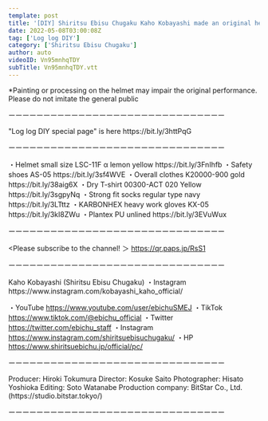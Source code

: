 ```yaml
---
template: post
title: '[DIY] Shiritsu Ebisu Chugaku Kaho Kobayashi made an original helmet!'
date: 2022-05-08T03:00:08Z
tag: ['Log log DIY']
category: ['Shiritsu Ebisu Chugaku']
author: auto 
videoID: Vn95mnhqTDY
subTitle: Vn95mnhqTDY.vtt
---
```

*Painting or processing on the helmet may impair the original performance.
Please do not imitate the general public

ーーーーーーーーーーーーーーーーーーーーーーーーーーーーーーー

<Midori Anzen Official Mail Order Site>
"Log log DIY special page" is here
https://bit.ly/3httPqG

ーーーーーーーーーーーーーーーーーーーーーーーーーーーーーーー

<What I used this time>
・Helmet small size LSC-11F α lemon yellow
https://bit.ly/3FnIhfb
・Safety shoes AS-05
https://bit.ly/3sf4WVE
・Overall clothes K20000-900 gold
https://bit.ly/38aig6X
・Dry T-shirt 00300-ACT 020 Yellow
https://bit.ly/3sgpyNq
・Strong fit socks regular type navy
https://bit.ly/3LTttz
・KARBONHEX heavy work gloves KX-05
https://bit.ly/3kI8ZWu
・Plantex PU unlined
https://bit.ly/3EVuWux

ーーーーーーーーーーーーーーーーーーーーーーーーーーーーーーー

<Please subscribe to the channel! ＞
https://qr.paps.jp/RsS1

ーーーーーーーーーーーーーーーーーーーーーーーーーーーーーーー

<performer>
Kaho Kobayashi (Shiritsu Ebisu Chugaku)
・Instagram
https://www.instagram.com/kobayashi_kaho_official/

・YouTube
https://www.youtube.com/user/ebichuSMEJ
・TikTok
https://www.tiktok.com/@ebichu_official
・Twitter
https://twitter.com/ebichu_staff
・Instagram
https://www.instagram.com/shiritsuebisuchugaku/
・HP
https://www.shiritsuebichu.jp/official/pc/

ーーーーーーーーーーーーーーーーーーーーーーーーーーーーーーー

<Production staff>
Producer: Hiroki Tokumura
Director: Kosuke Saito
Photographer: Hisato Yoshioka
Editing: Soto Watanabe
Production company: BitStar Co., Ltd. (https://studio.bitstar.tokyo/)

ーーーーーーーーーーーーーーーーーーーーーーーーーーーーーーー
